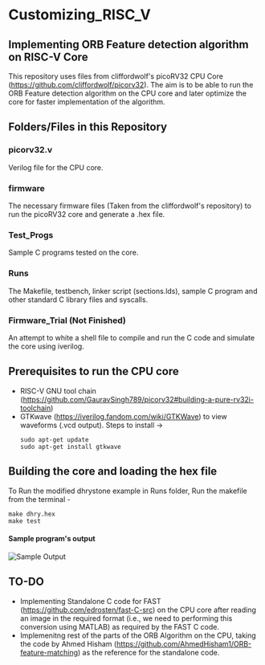 # Customizing_RISC_V
## Implementing ORB Feature detection algorithm on RISC-V Core
This repository uses files from cliffordwolf's picoRV32 CPU Core (https://github.com/cliffordwolf/picorv32).
The aim is to be able to run the ORB Feature detection algorithm on the CPU core and later optimize the core for faster implementation of the algorithm.

## Folders/Files in this Repository
### picorv32.v
Verilog file for the CPU core.

### firmware
The necessary firmware files (Taken from the cliffordwolf's repository) to run the picoRV32 core and generate a .hex file.

### Test_Progs
Sample C programs tested on the core.

### Runs
The Makefile, testbench, linker script (sections.lds), sample C program and other standard C library files and syscalls. 

### Firmware_Trial (Not Finished)
An attempt to white a shell file to compile and run the C code and simulate the core using iverilog.

## Prerequisites to run the CPU core
* RISC-V GNU tool chain (https://github.com/GauravSingh789/picorv32#building-a-pure-rv32i-toolchain)
* GTKwave (https://iverilog.fandom.com/wiki/GTKWave) to view waveforms (.vcd output). 
  Steps to install -> 
  ```
  sudo apt-get update
  sudo apt-get install gtkwave
  ```
## Building the core and loading the hex file 
To Run the modified dhrystone example in Runs folder, Run the makefile from the terminal - 
  ```
  make dhry.hex
  make test
  ```
  #### Sample program's output
  ![Sample Output](../master/output2.png)
  
## TO-DO
 * Implementing Standalone C code for FAST (https://github.com/edrosten/fast-C-src) on the CPU core after reading an image in the required format (i.e., we need to performing this conversion using MATLAB) as required by the FAST C code.
 * Implemenitng rest of the parts of the ORB Algorithm on the CPU, taking the code by Ahmed Hisham (https://github.com/AhmedHisham1/ORB-feature-matching) as the reference for the standalone code.
  
  
